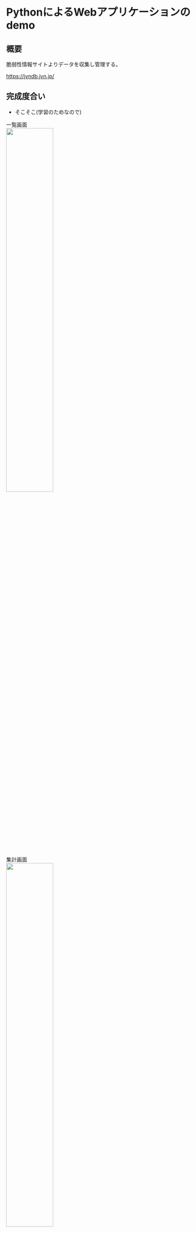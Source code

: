 PythonによるWebアプリケーションのdemo
=================
## 概要
脆弱性情報サイトよりデータを収集し管理する。

https://jvndb.jvn.jp/

## 完成度合い
- そこそこ(学習のためなので)

一覧画面  
<img src="https://user-images.githubusercontent.com/22115777/58462471-f2b65f00-816c-11e9-9e21-9e5677bed6c1.png" width=50%>  
集計画面  
<img src="https://user-images.githubusercontent.com/4899700/47139528-fb050c80-d2f6-11e8-8427-eeb267a43f9f.png" width=50%>  
グラフ画面  
<img src="https://user-images.githubusercontent.com/22115777/52532776-3d060280-2d6d-11e9-9c66-ca9e8ed2844d.png" width=50%>  

## インストールの方法、動かし方
- 下記コマンドを実行
```
cd ${WHERE}
git clone https://github.com/hidekuno/jvn
cd jvn
docker-compose build
docker-compose up -d
```
- User/Passwordをadmin/adminでログイン
<img src="https://user-images.githubusercontent.com/22115777/65844320-ba1fcf80-e370-11e9-8c36-3f0aa0ef9059.png" width=50%>
<img src="https://user-images.githubusercontent.com/22115777/65844449-521db900-e371-11e9-9586-4b995d1c781b.png" width=50%>

## JVNデータの更新
```
docker exec jvn_web python3 /var/www/jvn/jvn_db_register.py
```

## JVNデータのバックアップ
```
docker exec jvn_postgres pg_dump -v -U jvn jvn_db | gzip -c > /tmp/jvn_dump.sql.gz
python /home/hideki/jvn/tool/jvn_dropbox.py  --token=${YOUR_DROPBOX_APIKEY}
```

